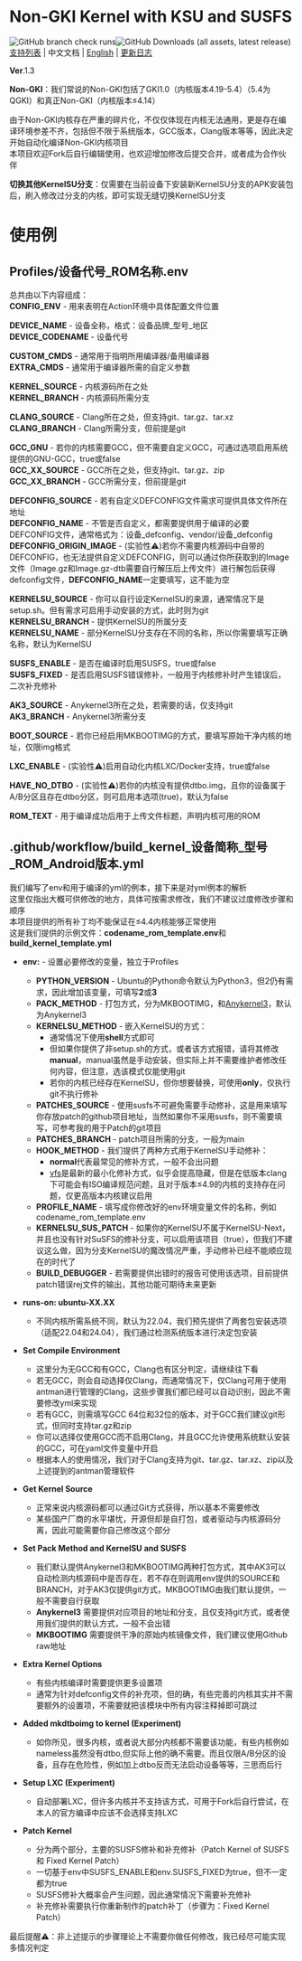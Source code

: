 # Non-GKI Kernel with KSU and SUSFS
![GitHub branch check runs](https://img.shields.io/github/check-runs/JackA1ltman/NonGKI_Kernel_Build/main)![GitHub Downloads (all assets, latest release)](https://img.shields.io/github/downloads/JackA1ltman/NonGKI_Kernel_Build/latest/total)  
[支持列表](Supported_Devices.md) | 中文文档 | [English](README_EN.md) | [更新日志](Updated.md)  

**Ver**.1.3

**Non-GKI**：我们常说的Non-GKI包括了GKI1.0（内核版本4.19-5.4）（5.4为QGKI）和真正Non-GKI（内核版本≤4.14）  

由于Non-GKI内核存在严重的碎片化，不仅仅体现在内核无法通用，更是存在编译环境参差不齐，包括但不限于系统版本，GCC版本，Clang版本等等，因此决定开始自动化编译Non-GKI内核项目  
本项目欢迎Fork后自行编辑使用，也欢迎增加修改后提交合并，或者成为合作伙伴  

**切换其他KernelSU分支**：仅需要在当前设备下安装新KernelSU分支的APK安装包后，刷入修改过分支的内核，即可实现无缝切换KernelSU分支  

# 使用例
## Profiles/设备代号_ROM名称.env
总共由以下内容组成：  
**CONFIG_ENV** - 用来表明在Action环境中具体配置文件位置  

**DEVICE_NAME** - 设备全称，格式：设备品牌_型号_地区  
**DEVICE_CODENAME** - 设备代号  

**CUSTOM_CMDS** - 通常用于指明所用编译器/备用编译器  
**EXTRA_CMDS** - 通常用于编译器所需的自定义参数  

**KERNEL_SOURCE** - 内核源码所在之处  
**KERNEL_BRANCH** - 内核源码所需分支  

**CLANG_SOURCE** - Clang所在之处，但支持git、tar.gz、tar.xz  
**CLANG_BRANCH** - Clang所需分支，但前提是git  

**GCC_GNU** - 若你的内核需要GCC，但不需要自定义GCC，可通过选项启用系统提供的GNU-GCC，true或false  
**GCC_XX_SOURCE** - GCC所在之处，但支持git、tar.gz、zip  
**GCC_XX_BRANCH** - GCC所需分支，但前提是git  

**DEFCONFIG_SOURCE** - 若有自定义DEFCONFIG文件需求可提供具体文件所在地址  
**DEFCONFIG_NAME** - 不管是否自定义，都需要提供用于编译的必要DEFCONFIG文件，通常格式为：设备_defconfig、vendor/设备_defconfig  
**DEFCONFIG_ORIGIN_IMAGE** - (实验性⚠)若你不需要内核源码中自带的DEFCONFIG，也无法提供自定义DEFCONFIG，则可以通过你所获取到的Image文件（Image.gz和Image.gz-dtb需要自行解压后上传文件）进行解包后获得defconfig文件，**DEFCONFIG_NAME**一定要填写，这不能为空

**KERNELSU_SOURCE** - 你可以自行设定KernelSU的来源，通常情况下是setup.sh。但有需求可启用手动安装的方式，此时则为git  
**KERNELSU_BRANCH** - 提供KernelSU的所属分支  
**KERNELSU_NAME** - 部分KernelSU分支存在不同的名称，所以你需要填写正确名称，默认为KernelSU  

**SUSFS_ENABLE** - 是否在编译时启用SUSFS，true或false  
**SUSFS_FIXED** - 是否启用SUSFS错误修补，一般用于内核修补时产生错误后，二次补充修补  

**AK3_SOURCE** - Anykernel3所在之处，若需要的话，仅支持git  
**AK3_BRANCH** - Anykernel3所需分支  

**BOOT_SOURCE** - 若你已经启用MKBOOTIMG的方式，要填写原始干净内核的地址，仅限img格式  

**LXC_ENABLE** - (实验性⚠)启用自动化内核LXC/Docker支持，true或false  

**HAVE_NO_DTBO** - (实验性⚠)若你的内核没有提供dtbo.img，且你的设备属于A/B分区且存在dtbo分区，则可启用本选项(true)，默认为false  

**ROM_TEXT** - 用于编译成功后用于上传文件标题，声明内核可用的ROM  

## .github/workflow/build_kernel_设备简称_型号_ROM_Android版本.yml
我们编写了env和用于编译的yml的例本，接下来是对yml例本的解析  
这里仅指出大概可供修改的地方，具体可按需求修改，我们不建议过度修改步骤和顺序  
本项目提供的所有补丁均不能保证在≤4.4内核能够正常使用  
这是我们提供的示例文件：**codename_rom_template.env**和**build_kernel_template.yml**  

- **env:** - 设置必要修改的变量，独立于Profiles
  - **PYTHON_VERSION** - Ubuntu的Python命令默认为Python3，但2仍有需求，因此增加该变量，可填写**2**或**3**
  - **PACK_METHOD** - 打包方式，分为MKBOOTIMG，和[Anykernel3](https://github.com/osm0sis/AnyKernel3)，默认为Anykernel3
  - **KERNELSU_METHOD** - 嵌入KernelSU的方式：
    - 通常情况下使用**shell**方式即可
    - 但如果你提供了非setup.sh的方式，或者该方式报错，请将其修改**manual**，manual虽然是手动安装，但实际上并不需要维护者修改任何内容，但注意，选该模式仅能使用git
    - 若你的内核已经存在KernelSU，但你想要替换，可使用**only**，仅执行git不执行修补
  - **PATCHES_SOURCE** - 使用susfs不可避免需要手动修补，这是用来填写你存放patch的github项目地址，当然如果你不采用susfs，则不需要填写，可参考我的用于Patch的git项目
  - **PATCHES_BRANCH** - patch项目所需的分支，一般为main
  - **HOOK_METHOD** - 我们提供了两种方式用于KernelSU手动修补：
    - **normal**代表最常见的修补方式，一般不会出问题
    - [vfs](https://github.com/backslashxx/KernelSU/issues/5)是最新的最小化修补方式，似乎会提高隐藏，但是在低版本clang下可能会有ISO编译规范问题，且对于版本≤4.9的内核的支持存在问题，仅更高版本内核建议启用
  - **PROFILE_NAME** - 填写成你修改好的env环境变量文件的名称，例如codename_rom_template.env
  - **KERNELSU_SUS_PATCH** - 如果你的KernelSU不属于KernelSU-Next，并且也没有针对SuSFS的修补分支，可以启用该项目（true），但我们不建议这么做，因为分支KernelSU的魔改情况严重，手动修补已经不能顺应现在的时代了
  - **BUILD_DEBUGGER** - 若需要提供出错时的报告可使用该选项，目前提供patch错误rej文件的输出，其他功能可期待未来更新

- **runs-on: ubuntu-XX.XX** 
  - 不同内核所需系统不同，默认为22.04，我们预先提供了两套包安装选项（适配22.04和24.04），我们通过检测系统版本进行决定包安装

- **Set Compile Environment**
  - 这里分为无GCC和有GCC，Clang也有区分判定，请继续往下看
  - 若无GCC，则会自动选择仅Clang，而通常情况下，仅Clang可用于使用antman进行管理的Clang，这些步骤我们都已经可以自动识别，因此不需要修改yml来实现
  - 若有GCC，则需填写GCC 64位和32位的版本，对于GCC我们建议git形式，但同时支持tar.gz和zip
  - 你可以选择仅使用GCC而不启用Clang，并且GCC允许使用系统默认安装的GCC，可在yaml文件变量中开启
  - 根据本人的使用情况，我们对于Clang支持为git、tar.gz、tar.xz、zip以及上述提到的antman管理软件

- **Get Kernel Source**
  - 正常来说内核源码都可以通过Git方式获得，所以基本不需要修改
  - 某些国产厂商的水平堪忧，开源但却是自打包，或者驱动与内核源码分离，因此可能需要你自己修改这个部分
  
- **Set Pack Method and KernelSU and SUSFS**
  - 我们默认提供Anykernel3和MKBOOTIMG两种打包方式，其中AK3可以自动检测内核源码中是否存在，若不存在则调用env提供的SOURCE和BRANCH，对于AK3仅提供git方式，MKBOOTIMG由我们默认提供，一般不需要自行获取
  - **Anykernel3** 需要提供对应项目的地址和分支，且仅支持git方式，或者使用我们提供的默认方式，一般不会出错
  - **MKBOOTIMG** 需要提供干净的原始内核镜像文件，我们建议使用Github raw地址

- **Extra Kernel Options** 
  - 有些内核编译时需要提供更多设置项
  - 通常为针对defconfig文件的补充项，但的确，有些完善的内核其实并不需要额外的设置项，不需要就把该模块中所有内容注释掉即可跳过

- **Added mkdtboimg to kernel (Experiment)** 
  - 如你所见，很多内核，或者说大部分内核都不需要该功能，有些内核例如nameless虽然没有dtbo,但实际上他的确不需要。而且仅限A/B分区的设备，且存在危险性，例如加上dtbo反而无法启动设备等等，三思而后行

- **Setup LXC (Experiment)** 
  - 自动部署LXC，但许多内核并不支持该方式，可用于Fork后自行尝试，在本人的官方编译中应该不会选择支持LXC
  
- **Patch Kernel**
  - 分为两个部分，主要的SUSFS修补和补充修补（Patch Kernel of SUSFS 和 Fixed Kernel Patch）
  - 一切基于env中SUSFS_ENABLE和env.SUSFS_FIXED为true，但不一定都为true
  - SUSFS修补大概率会产生问题，因此通常情况下需要补充修补
  - 补充修补需要执行你重新制作的patch补丁（步骤为：Fixed Kernel Patch）
  
最后提醒⚠️：非上述提示的步骤理论上不需要你做任何修改，我已经尽可能实现多情况判定
